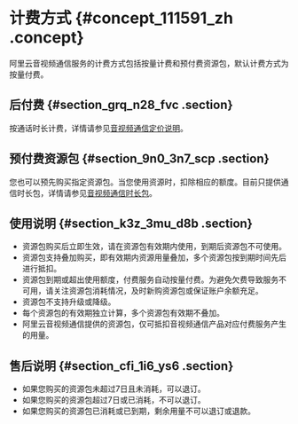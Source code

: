 # 计费方式 {#concept_111591_zh .concept}

阿里云音视频通信服务的计费方式包括按量计费和预付费资源包，默认计费方式为按量付费。

## 后付费 {#section_grq_n28_fvc .section}

按通话时长计费，详情请参见[音视频通信定价说明](https://www.aliyun.com/price/product?#/rtc/detail)。

## 预付费资源包 {#section_9n0_3n7_scp .section}

您也可以预先购买指定资源包。当您使用资源时，扣除相应的额度。目前只提供通信时长包，详情请参见[音视频通信时长包](https://common-buy.aliyun.com/?commodityCode=rtcdurationpackage)。

## 使用说明 {#section_k3z_3mu_d8b .section}

-   资源包购买后立即生效，请在资源包有效期内使用，到期后资源包不可使用。
-   资源包支持叠加购买，即有效期内资源用量叠加，多个资源包按到期时间先后进行抵扣。
-   资源包到期或超出使用额度，付费服务自动按量付费。为避免欠费导致服务不可用，请关注资源包消耗情况，及时新购资源包或保证账户余额充足。
-   资源包不支持升级或降级。
-   每个资源包的有效期独立计算，多个资源包有效期不叠加。
-   阿里云音视频通信提供的资源包，仅可抵扣音视频通信产品对应付费服务产生的用量。

## 售后说明 {#section_cfi_1i6_ys6 .section}

-   如果您购买的资源包未超过7日且未消耗，可以退订。
-   如果您购买的资源包超过7日或已消耗，不可以退订。
-   如果您购买的资源包已消耗或已到期，剩余用量不可以退订或退款。

